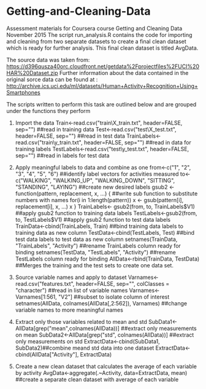 # Getting-and-Cleaning-Data
Assessment materials for Coursera course Getting and Cleaning Data November 2015
The script run_analysis.R contains the code for importing and cleaning from two separate datasets to create a final clean dataset which is ready for further analysis. This final clean dataset is titled AvgData. 

The source data was taken from: https://d396qusza40orc.cloudfront.net/getdata%2Fprojectfiles%2FUCI%20HAR%20Dataset.zip
Further information about the data contained in the original sorce data can be found at : http://archive.ics.uci.edu/ml/datasets/Human+Activity+Recognition+Using+Smartphones 


The scripts written to perform this task are outlined below and are grouped under the functions they perform

1. Import the data 
  Train<-read.csv("train\\X_train.txt", header=FALSE, sep="") ##read in training data
  Test<-read.csv("test\\X_test.txt", header=FALSE, sep="") ##read in test data
  TrainLabels<-read.csv("train\\y_train.txt", header=FALSE, sep="") ##read in data for training labels
  TestLabels<-read.csv("test\\y_test.txt", header=FALSE, sep="") ##read in labels for test data
  
2. Apply meaningful labels to data and combine as one
  from<-c("1", "2", "3", "4", "5", "6") ##identify label vectors for activities measured
  to<-c("WALKING", "WALKING_UP", "WALKING_DOWN", "SITTING", "STANDING", "LAYING") ##create new desired labels 
  gsub2 <- function(pattern, replacement, x, ...) { ##write sub function to substitute numbers with names
  for(i in 1:length(pattern))
    x <- gsub(pattern[i], replacement[i], x, ...)
  x
  }
  TrainLabels<- gsub2(from, to, TrainLabels$V1) ##apply gsub2 function to training data labels
  TestLabels<-gsub2(from, to, TestLabels$V1) ##apply gsub2 function to test data labels
  TrainData<-cbind(TrainLabels, Train) ##bind training data labels to training data as new column
  TestData<-cbind(TestLabels, Test) ##bind test data labels to test data as new column
  setnames(TrainData, "TrainLabels", "Activity") ##rename TrainLabels column ready for binding
  setnames(TestData, "TestLabels", "Activity") ##rename TestLabels column ready for binding
  AllData<-rbind(TrainData, TestData) ##Merges the training and the test sets to create one data set.

3. Source variable names and apply to dataset
  Varnames<-read.csv("features.txt", header=FALSE, sep="", colClasses = "character") ##read in list of variable names
  Varnames<-Varnames[1:561, "V2"] ##subset to isolate column of interest
  setnames(AllData, colnames(AllData[,2:562]), Varnames) ##change variable names to more meaningful names

4. Extract only those variables related to mean and std
  SubData1<- AllData[grep("mean",colnames(AllData))] ##extract only measurements on mean
  SubData2<-AllData[grep("std", colnames(AllData))] ##extract only measurements on std
  ExtractData<-cbind(SubData1, SubData2)##combine meand std data into one dataset
  ExtractData<-cbind(AllData["Activity"], ExtractData)

5. Create a new clean dataset that calculates the average of each variable by activity
AvgData<-aggregate(.~Activity, data=ExtractData, mean) ##create a separate clean dataset with average of each variable
